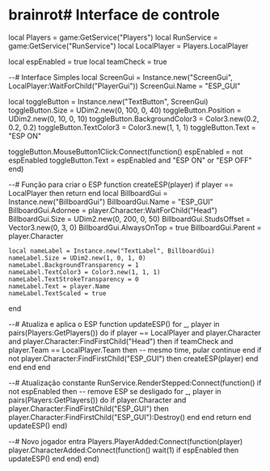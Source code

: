 # brainrot# Interface de controle
local Players = game:GetService("Players")
local RunService = game:GetService("RunService")
local LocalPlayer = Players.LocalPlayer

local espEnabled = true
local teamCheck = true

--# Interface Simples
local ScreenGui = Instance.new("ScreenGui", LocalPlayer:WaitForChild("PlayerGui"))
ScreenGui.Name = "ESP_GUI"

local toggleButton = Instance.new("TextButton", ScreenGui)
toggleButton.Size = UDim2.new(0, 100, 0, 40)
toggleButton.Position = UDim2.new(0, 10, 0, 10)
toggleButton.BackgroundColor3 = Color3.new(0.2, 0.2, 0.2)
toggleButton.TextColor3 = Color3.new(1, 1, 1)
toggleButton.Text = "ESP ON"

toggleButton.MouseButton1Click:Connect(function()
    espEnabled = not espEnabled
    toggleButton.Text = espEnabled and "ESP ON" or "ESP OFF"
end)

--# Função para criar o ESP
function createESP(player)
    if player == LocalPlayer then return end
    local BillboardGui = Instance.new("BillboardGui")
    BillboardGui.Name = "ESP_GUI"
    BillboardGui.Adornee = player.Character:WaitForChild("Head")
    BillboardGui.Size = UDim2.new(0, 200, 0, 50)
    BillboardGui.StudsOffset = Vector3.new(0, 3, 0)
    BillboardGui.AlwaysOnTop = true
    BillboardGui.Parent = player.Character

    local nameLabel = Instance.new("TextLabel", BillboardGui)
    nameLabel.Size = UDim2.new(1, 0, 1, 0)
    nameLabel.BackgroundTransparency = 1
    nameLabel.TextColor3 = Color3.new(1, 1, 1)
    nameLabel.TextStrokeTransparency = 0
    nameLabel.Text = player.Name
    nameLabel.TextScaled = true
end

--# Atualiza e aplica o ESP
function updateESP()
    for _, player in pairs(Players:GetPlayers()) do
        if player ~= LocalPlayer and player.Character and player.Character:FindFirstChild("Head") then
            if teamCheck and player.Team == LocalPlayer.Team then
                -- mesmo time, pular
                continue
            end
            if not player.Character:FindFirstChild("ESP_GUI") then
                createESP(player)
            end
        end
    end
end

--# Atualização constante
RunService.RenderStepped:Connect(function()
    if not espEnabled then
        -- remove ESP se desligado
        for _, player in pairs(Players:GetPlayers()) do
            if player.Character and player.Character:FindFirstChild("ESP_GUI") then
                player.Character:FindFirstChild("ESP_GUI"):Destroy()
            end
        end
        return
    end
    updateESP()
end)

--# Novo jogador entra
Players.PlayerAdded:Connect(function(player)
    player.CharacterAdded:Connect(function()
        wait(1)
        if espEnabled then
            updateESP()
        end
    end)
end)
